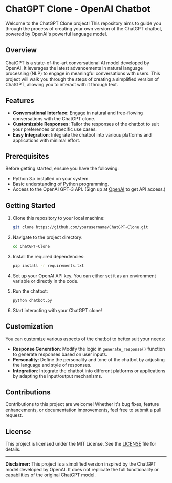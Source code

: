 # ChatGPT Clone - OpenAI Chatbot

Welcome to the ChatGPT Clone project! This repository aims to guide you through the process of creating your own version of the ChatGPT chatbot, powered by OpenAI's powerful language model.

## Overview

ChatGPT is a state-of-the-art conversational AI model developed by OpenAI. It leverages the latest advancements in natural language processing (NLP) to engage in meaningful conversations with users. This project will walk you through the steps of creating a simplified version of ChatGPT, allowing you to interact with it through text.

## Features

- **Conversational Interface**: Engage in natural and free-flowing conversations with the ChatGPT clone.
- **Customizable Responses**: Tailor the responses of the chatbot to suit your preferences or specific use cases.
- **Easy Integration**: Integrate the chatbot into various platforms and applications with minimal effort.

## Prerequisites

Before getting started, ensure you have the following:

- Python 3.x installed on your system.
- Basic understanding of Python programming.
- Access to the OpenAI GPT-3 API. (Sign up at [OpenAI](https://openai.com) to get API access.)

## Getting Started

1. Clone this repository to your local machine:

   ```bash
   git clone https://github.com/yourusername/ChatGPT-Clone.git
   ```

2. Navigate to the project directory:

   ```bash
   cd ChatGPT-Clone
   ```

3. Install the required dependencies:

   ```bash
   pip install -r requirements.txt
   ```

4. Set up your OpenAI API key. You can either set it as an environment variable or directly in the code.

5. Run the chatbot:

   ```bash
   python chatbot.py
   ```

6. Start interacting with your ChatGPT clone!

## Customization

You can customize various aspects of the chatbot to better suit your needs:

- **Response Generation**: Modify the logic in `generate_response()` function to generate responses based on user inputs.
- **Personality**: Define the personality and tone of the chatbot by adjusting the language and style of responses.
- **Integration**: Integrate the chatbot into different platforms or applications by adapting the input/output mechanisms.

## Contributions

Contributions to this project are welcome! Whether it's bug fixes, feature enhancements, or documentation improvements, feel free to submit a pull request.

## License

This project is licensed under the MIT License. See the [LICENSE](LICENSE) file for details.

---

**Disclaimer:** This project is a simplified version inspired by the ChatGPT model developed by OpenAI. It does not replicate the full functionality or capabilities of the original ChatGPT model.
